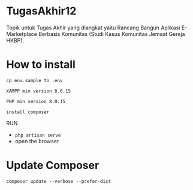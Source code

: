 # TugasAkhir12

Topik untuk Tugas Akhir yang diangkat yaitu Rancang Bangun Aplikasi E-Marketplace Berbasis Komunitas (Studi Kasus Komunitas Jemaat Gereja HKBP).

# How to install
`cp env.sample to .env`

`XAMPP min version 8.0.15`

`PHP min version 8.0.15`

`install composer`

RUN
- `php artisan serve`
- open the browser

# Update Composer
`composer update --verbose --prefer-dist`
